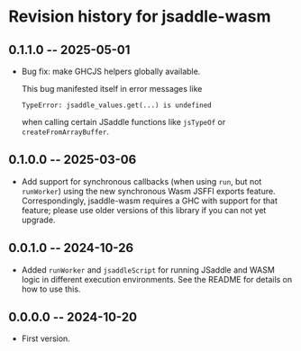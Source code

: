 # Revision history for jsaddle-wasm

## 0.1.1.0 -- 2025-05-01

 * Bug fix: make GHCJS helpers globally available.

   This bug manifested itself in error messages like
   ```
   TypeError: jsaddle_values.get(...) is undefined
   ```
   when calling certain JSaddle functions like `jsTypeOf` or `createFromArrayBuffer`.

## 0.1.0.0 -- 2025-03-06

 * Add support for synchronous callbacks (when using `run`, but not `runWorker`) using the new synchronous Wasm JSFFI exports feature.
   Correspondingly, jsaddle-wasm requires a GHC with support for that feature; please use older versions of this library if you can not yet upgrade.

## 0.0.1.0 -- 2024-10-26

 * Added `runWorker` and `jsaddleScript` for running JSaddle and WASM logic in different execution environments. See the README for details on how to use this.

## 0.0.0.0 -- 2024-10-20

 * First version.

